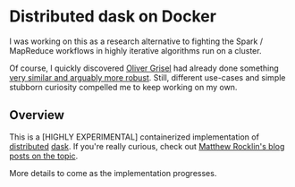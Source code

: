 # Distributed dask on Docker

I was working on this as a research alternative to fighting the Spark / MapReduce workflows in highly iterative algorithms run on a cluster.

Of course, I quickly discovered [Oliver Grisel](https://github.com/ogrisel/) had already done something [very similar and arguably more robust](https://github.com/ogrisel/docker-distributed). Still, different use-cases and simple stubborn curiosity compelled me to keep working on my own.

## Overview

This is a [HIGHLY EXPERIMENTAL] containerized implementation of [distributed](http://distributed.readthedocs.io/en/latest/) [dask](http://dask.readthedocs.io/en/latest/). If you're really curious, check out [Matthew Rocklin's blog posts on the topic](http://matthewrocklin.com/blog/work/2016/02/17/dask-distributed-part1).

More details to come as the implementation progresses. 

